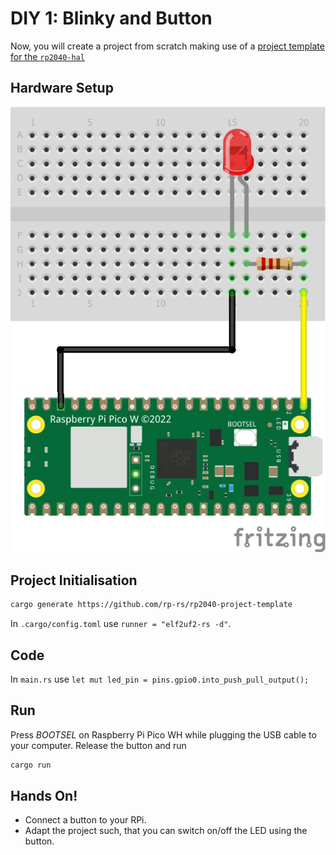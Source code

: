 # DIY 1: Blinky and Button

Now, you will create a project from scratch making use of a [project template for the `rp2040-hal`](https://github.com/rp-rs/rp2040-project-template)

## Hardware Setup

![Connecting a LED to a Raspberry Pi Pico WH](pico_led_bb.png)

## Project Initialisation

```sh
cargo generate https://github.com/rp-rs/rp2040-project-template
```

In `.cargo/config.toml` use `runner = "elf2uf2-rs -d"`.

## Code

In `main.rs` use `let mut led_pin = pins.gpio0.into_push_pull_output();`

## Run

Press *BOOTSEL* on Raspberry Pi Pico WH while plugging the USB cable to your computer. Release the button and run

```sh
cargo run
```

## Hands On!

- Connect a button to your RPi.
- Adapt the project such, that you can switch on/off the LED using the button.
